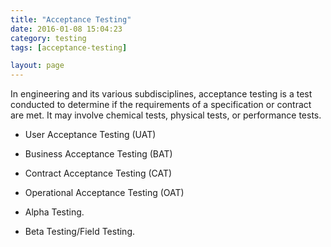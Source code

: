 ```yaml
---
title: "Acceptance Testing"
date: 2016-01-08 15:04:23
category: testing
tags: [acceptance-testing]

layout: page
---
```


In engineering and its various subdisciplines, acceptance testing is a test conducted to determine if the requirements of a specification or contract are met. It may involve chemical tests, physical tests, or performance tests.

* User Acceptance Testing (UAT)

* Business Acceptance Testing (BAT)

* Contract Acceptance Testing (CAT)

* Operational Acceptance Testing (OAT)

* Alpha Testing.

* Beta Testing/Field Testing.

